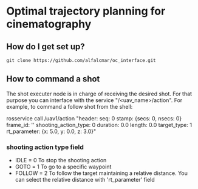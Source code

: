 # Optimal trajectory planning for cinematography #


## How do I get set up? ##

```
git clone https://github.com/alfalcmar/oc_interface.git

```
## How to command a shot ##

The shot executer node is in charge of receiving the desired shot. For that purpose you can interface with the service "/<uav_name>/action". For example, to command a follow shot from the shell:

rosservice call /uav1/action "header:
  seq: 0
  stamp: {secs: 0, nsecs: 0}
  frame_id: ''
shooting_action_type: 0
duration: 0.0
length: 0.0
target_type: 1
rt_parameter: {x: 5.0, y: 0.0, z: 3.0}" 

### shooting action type field ###

* IDLE = 0       To stop the shooting action
* GOTO = 1       To go to a specific waypoint
* FOLLOW = 2     To follow the target maintaining a relative distance. You can select the relative distance with 'rt_parameter' field

